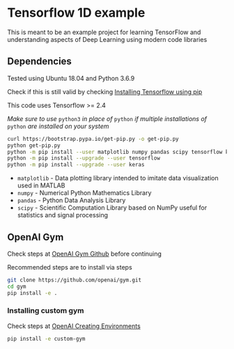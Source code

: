 # Tensorflow 1D example

This is meant to be an example project for learning TensorFlow and understanding aspects of Deep Learning using modern code libraries

## Dependencies

Tested using Ubuntu 18.04 and Python 3.6.9

Check if this is still valid by checking [Installing Tensorflow using pip](https://www.tensorflow.org/install/pip)

This code uses Tensorflow >= 2.4

*Make sure to use* `python3` *in place of* `python` *if multiple installations of* `python` *are installed on your system*

```bash
curl https://bootstrap.pypa.io/get-pip.py -o get-pip.py
python get-pip.py
python -m pip install --user matplotlib numpy pandas scipy tensorflow keras
python -m pip install --upgrade --user tensorflow
python -m pip install --upgrade --user keras
```

* `matplotlib` - Data plotting library intended to imitate data visualization used in MATLAB  
* `numpy` - Numerical Python Mathematics Library
* `pandas` - Python Data Analysis Library
* `scipy` - Scientific Computation Library based on NumPy useful for statistics and signal processing

## OpenAI Gym

Check steps at [OpenAI Gym Github](https://github.com/openai/gym) before continuing

Recommended steps are to install via steps

```bash
git clone https://github.com/openai/gym.git
cd gym
pip install -e .
```

### Installing custom gym

Check steps at [OpenAI Creating Environments](https://github.com/openai/gym/blob/master/docs/creating-environments.md)

```bash
pip install -e custom-gym
```